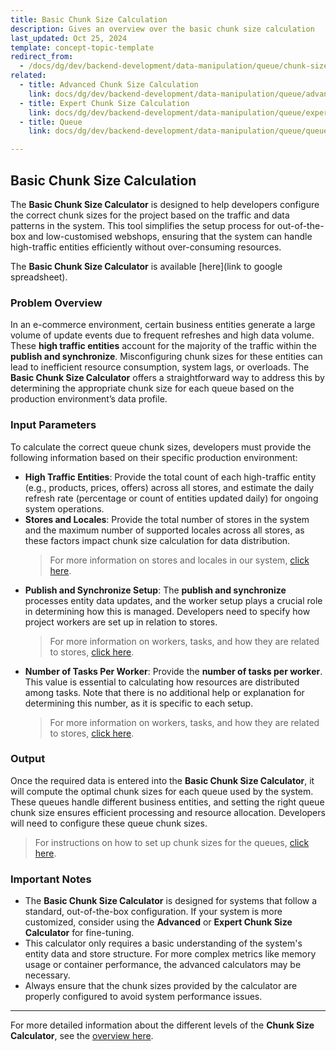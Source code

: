 ```yaml
---
title: Basic Chunk Size Calculation
description: Gives an overview over the basic chunk size calculation
last_updated: Oct 25, 2024
template: concept-topic-template
redirect_from:
  - /docs/dg/dev/backend-development/data-manipulation/queue/chunk-size-calculation.html
related:
  - title: Advanced Chunk Size Calculation
    link: docs/dg/dev/backend-development/data-manipulation/queue/advanced-chunk-size-calculation.html
  - title: Expert Chunk Size Calculation
    link: docs/dg/dev/backend-development/data-manipulation/queue/expert-chunk-size-calculation.html
  - title: Queue
    link: docs/dg/dev/backend-development/data-manipulation/queue/queue.html

---
```


## Basic Chunk Size Calculation

The **Basic Chunk Size Calculator** is designed to help developers configure the correct chunk sizes for the project based on the traffic and data patterns in the system. This tool simplifies the setup process for out-of-the-box and low-customised webshops, ensuring that the system can handle high-traffic entities efficiently without over-consuming resources.

The **Basic Chunk Size Calculator** is available [here](link to google spreadsheet).

### Problem Overview

In an e-commerce environment, certain business entities generate a large volume of update events due to frequent refreshes and high data volume. These **high traffic entities** account for the majority of the traffic within the **publish and synchronize**. Misconfiguring chunk sizes for these entities can lead to inefficient resource consumption, system lags, or overloads. The **Basic Chunk Size Calculator** offers a straightforward way to address this by determining the appropriate chunk size for each queue based on the production environment’s data profile.

### Input Parameters

To calculate the correct queue chunk sizes, developers must provide the following information based on their specific production environment:

- **High Traffic Entities**: Provide the total count of each high-traffic entity (e.g., products, prices, offers) across all stores, and estimate the daily refresh rate (percentage or count of entities updated daily) for ongoing system operations.
- **Stores and Locales**: Provide the total number of stores in the system and the maximum number of supported locales across all stores, as these factors impact chunk size calculation for data distribution.
  > For more information on stores and locales in our system, [click here](https://docs.spryker.com/docs/pbc/all/dynamic-multistore/202410.0/base-shop/dynamic-multistore-feature-overview.html).
- **Publish and Synchronize Setup**: The **publish and synchronize** processes entity data updates, and the worker setup plays a crucial role in determining how this is managed. Developers need to specify how project workers are set up in relation to stores.
  > For more information on workers, tasks, and how they are related to stores, [click here](https://docs.spryker.com/docs/pbc/all/dynamic-multistore/202410.0/base-shop/dynamic-multistore-feature-overview.html).
- **Number of Tasks Per Worker**: Provide the **number of tasks per worker**. This value is essential to calculating how resources are distributed among tasks. Note that there is no additional help or explanation for determining this number, as it is specific to each setup.
  > For more information on workers, tasks, and how they are related to stores, [click here](https://docs.spryker.com/docs/pbc/all/dynamic-multistore/202410.0/base-shop/dynamic-multistore-feature-overview.html).

### Output

Once the required data is entered into the **Basic Chunk Size Calculator**, it will compute the optimal chunk sizes for each queue used by the system. These queues handle different business entities, and setting the right queue chunk size ensures efficient processing and resource allocation. Developers will need to configure these queue chunk sizes.

> For instructions on how to set up chunk sizes for the queues, [click here](https://docs.spryker.com/docs/dg/dev/backend-development/data-manipulation/queue/queue.html#configuration-for-chunk-size).

### Important Notes

- The **Basic Chunk Size Calculator** is designed for systems that follow a standard, out-of-the-box configuration. If your system is more customized, consider using the **Advanced** or **Expert Chunk Size Calculator** for fine-tuning.
- This calculator only requires a basic understanding of the system's entity data and store structure. For more complex metrics like memory usage or container performance, the advanced calculators may be necessary.
- Always ensure that the chunk sizes provided by the calculator are properly configured to avoid system performance issues.

---

For more detailed information about the different levels of the **Chunk Size Calculator**, see the [overview here](https://docs.spryker.com/docs/dg/dev/backend-development/data-manipulation/queue/chunk-size-calculation.html).
